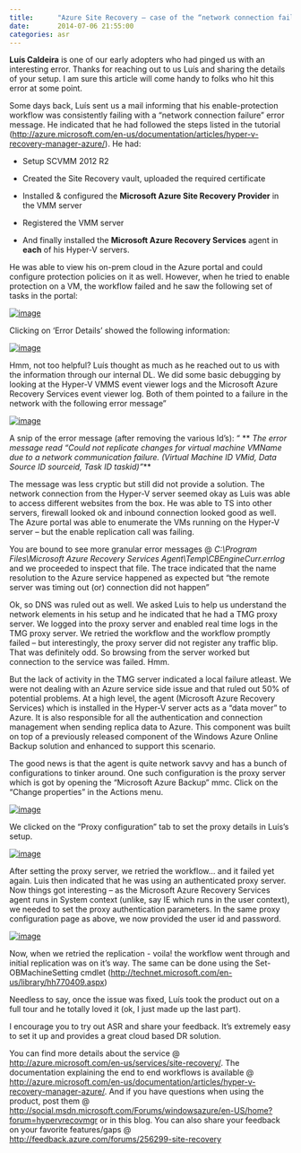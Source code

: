 ```yaml
---
title:      "Azure Site Recovery – case of the “network connection failure”"
date:       2014-07-06 21:55:00
categories: asr
---
```

**Luís Caldeira** is one of our early adopters who had pinged us with an interesting error. Thanks for reaching out to us Luís and sharing the details of your setup. I am sure this article will come handy to folks who hit this error at some point.

Some days back, Luís sent us a mail informing that his enable-protection workflow was consistently failing with a “network connection failure” error message. He indicated that he had followed the steps listed in the tutorial (<http://azure.microsoft.com/en-us/documentation/articles/hyper-v-recovery-manager-azure/>). He had:

  * Setup SCVMM 2012 R2

  * Created the Site Recovery vault, uploaded the required certificate

  * Installed & configured the **Microsoft Azure Site Recovery Provider** in the VMM server

  * Registered the VMM server

  * And finally installed the **Microsoft Azure Recovery Services** agent in **each** of his Hyper-V servers.




He was able to view his on-prem cloud in the Azure portal and could configure protection policies on it as well. However, when he tried to enable protection on a VM, the workflow failed and he saw the following set of tasks in the portal:

[![image](https://msdnshared.blob.core.windows.net/media/TNBlogsFS/prod.evol.blogs.technet.com/CommunityServer.Blogs.Components.WeblogFiles/00/00/00/50/45/metablogapi/image_thumb_522E0D64.png)](https://msdnshared.blob.core.windows.net/media/TNBlogsFS/prod.evol.blogs.technet.com/CommunityServer.Blogs.Components.WeblogFiles/00/00/00/50/45/metablogapi/image_22DA0729.png)

Clicking on ‘Error Details’ showed the following information:

[![image](https://msdnshared.blob.core.windows.net/media/TNBlogsFS/prod.evol.blogs.technet.com/CommunityServer.Blogs.Components.WeblogFiles/00/00/00/50/45/metablogapi/image_thumb_3BFD1374.png)](https://msdnshared.blob.core.windows.net/media/TNBlogsFS/prod.evol.blogs.technet.com/CommunityServer.Blogs.Components.WeblogFiles/00/00/00/50/45/metablogapi/image_4EAF7C7A.png) 

Hmm, not too helpful? Luís thought as much as he reached out to us with the information through our internal DL. We did some basic debugging by looking at the Hyper-V VMMS event viewer logs and the Microsoft Azure Recovery Services event viewer log. Both of them pointed to a failure in the network with the following error message”

[![image](https://msdnshared.blob.core.windows.net/media/TNBlogsFS/prod.evol.blogs.technet.com/CommunityServer.Blogs.Components.WeblogFiles/00/00/00/50/45/metablogapi/image_thumb_2874D535.png)](https://msdnshared.blob.core.windows.net/media/TNBlogsFS/prod.evol.blogs.technet.com/CommunityServer.Blogs.Components.WeblogFiles/00/00/00/50/45/metablogapi/image_62618770.png)

A snip of the error message (after removing the various Id’s): “ ** _The error message read “Could not replicate changes for virtual machine VMName due to a network communication failure. (Virtual Machine ID VMid, Data Source ID sourceid, Task ID taskid)”_**

The message was less cryptic but still did not provide a solution. The network connection from the Hyper-V server seemed okay as Luis was able to access different websites from the box. He was able to TS into other servers, firewall looked ok and inbound connection looked good as well. The Azure portal was able to enumerate the VMs running on the Hyper-V server – but the enable replication call was failing. 

You are bound to see more granular error messages @ _C:\Program Files\Microsoft Azure Recovery Services Agent\Temp\CBEngineCurr.errlog_   and we proceeded to inspect that file. The trace indicated that the name resolution to the Azure service happened as expected but “the remote server was timing out (or) connection did not happen”

Ok, so DNS was ruled out as well. We asked Luis to help us understand the network elements in his setup and he indicated that he had a TMG proxy server. We logged into the proxy server and enabled real time logs in the TMG proxy server. We retried the workflow and the workflow promptly failed – but interestingly, the proxy server did not register any traffic blip. That was definitely odd. So browsing from the server worked but connection to the service was failed. Hmm.

But the lack of activity in the TMG server indicated a local failure atleast. We were not dealing with an Azure service side issue and that ruled out 50% of potential problems. At a high level, the agent (Microsoft Azure Recovery Services) which is installed in the Hyper-V server acts as a “data mover” to Azure. It is also responsible for all the authentication and connection management when sending replica data to Azure. This component was built on top of a previously released component of the Windows Azure Online Backup solution and enhanced to support this scenario.

The good news is that the agent is quite network savvy and has a bunch of configurations to tinker around. One such configuration is the proxy server which is got by opening the “Microsoft Azure Backup” mmc. Click on the “Change properties” in the Actions menu. 

[![image](https://msdnshared.blob.core.windows.net/media/TNBlogsFS/prod.evol.blogs.technet.com/CommunityServer.Blogs.Components.WeblogFiles/00/00/00/50/45/metablogapi/image_thumb_2BABDE7F.png)](https://msdnshared.blob.core.windows.net/media/TNBlogsFS/prod.evol.blogs.technet.com/CommunityServer.Blogs.Components.WeblogFiles/00/00/00/50/45/metablogapi/image_3C244F7A.png)

We clicked on the “Proxy configuration” tab to set the proxy details in Luís’s setup. 

[![image](https://msdnshared.blob.core.windows.net/media/TNBlogsFS/prod.evol.blogs.technet.com/CommunityServer.Blogs.Components.WeblogFiles/00/00/00/50/45/metablogapi/image_thumb_780602D1.png)](https://msdnshared.blob.core.windows.net/media/TNBlogsFS/prod.evol.blogs.technet.com/CommunityServer.Blogs.Components.WeblogFiles/00/00/00/50/45/metablogapi/image_217A4412.png)

After setting the proxy server, we retried the workflow… and it failed yet again. Luis then indicated that he was using an authenticated proxy server. Now things got interesting – as the Microsoft Azure Recovery Services agent runs in System context (unlike, say IE which runs in the user context), we needed to set the proxy authentication parameters. In the same proxy configuration page as above, we now provided the user id and password. 

[![image](https://msdnshared.blob.core.windows.net/media/TNBlogsFS/prod.evol.blogs.technet.com/CommunityServer.Blogs.Components.WeblogFiles/00/00/00/50/45/metablogapi/image_thumb_126B174B.png)](https://msdnshared.blob.core.windows.net/media/TNBlogsFS/prod.evol.blogs.technet.com/CommunityServer.Blogs.Components.WeblogFiles/00/00/00/50/45/metablogapi/image_7EBB9D05.png)

Now, when we retried the replication - voila! the workflow went through and initial replication was on it’s way. The same can be done using the Set-OBMachineSetting cmdlet (<http://technet.microsoft.com/en-us/library/hh770409.aspx>)

Needless to say, once the issue was fixed, Luís took the product out on a full tour and he totally loved it (ok, I just made up the last part). 

I encourage you to try out ASR and share your feedback. It’s extremely easy to set it up and provides a great cloud based DR solution.

You can find more details about the service @ <http://azure.microsoft.com/en-us/services/site-recovery/>. The documentation explaining the end to end workflows is available @ <http://azure.microsoft.com/en-us/documentation/articles/hyper-v-recovery-manager-azure/>. And if you have questions when using the product, post them @ <http://social.msdn.microsoft.com/Forums/windowsazure/en-US/home?forum=hypervrecovmgr> or in this blog. You can also share your feedback on your favorite features/gaps @ <http://feedback.azure.com/forums/256299-site-recovery>

